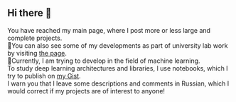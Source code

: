 ## Hi there 👋
You have reached my main page, where I post more or less large and complete projects.  
🔭You can also see some of my developments as part of university lab work by visiting [the page](https://github.com/Labs-island).     
🌱Currently, I am trying to develop in the field of machine learning.  
To study deep learning architectures and libraries, I use notebooks, which I try to publish on [my Gist](https://gist.github.com/Ludico10).    
I warn you that I leave some descriptions and comments in Russian, which I would correct if my projects are of interest to anyone!  
<!--
**Ludico10/Ludico10** is a ✨ _special_ ✨ repository because its `README.md` (this file) appears on your GitHub profile.

Here are some ideas to get you started:

- 🔭 I’m currently working on ...
- 🌱 I’m currently learning ...
- 👯 I’m looking to collaborate on ...
- 🤔 I’m looking for help with ...
- 💬 Ask me about ...
- 📫 How to reach me: ...
- 😄 Pronouns: ...
- ⚡ Fun fact: ...
-->

